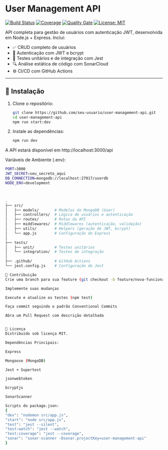 # User Management API

[![Build Status](https://img.shields.io/github/actions/workflow/status/seu-usuario/user-management-api/node.js.yml?branch=main)](https://github.com/seu-usuario/user-management-api/actions)
[![Coverage](https://sonarcloud.io/api/project_badges/measure?project=seu-usuario_user-management-api&metric=coverage)](https://sonarcloud.io/summary/new_code?id=seu-usuario_user-management-api)
[![Quality Gate](https://sonarcloud.io/api/project_badges/measure?project=seu-usuario_user-management-api&metric=alert_status)](https://sonarcloud.io/summary/new_code?id=seu-usuario_user-management-api)
[![License: MIT](https://img.shields.io/badge/License-MIT-blue.svg)](https://opensource.org/licenses/MIT)

API completa para gestão de usuários com autenticação JWT, desenvolvida em Node.js + Express. Inclui:

- ✅ CRUD completo de usuários
- 🔑 Autenticação com JWT e bcrypt
- 🧪 Testes unitários e de integração com Jest
- 🔍 Análise estática de código com SonarCloud
- ⚙️ CI/CD com GitHub Actions

---

## 🚀 Instalação

1. Clone o repositório:
   ```bash
   git clone https://github.com/seu-usuario/user-management-api.git
   cd user-management-api
   npm run start:dev

2. Instale as dependências:
   
    ```bash
    npm run dev

A API estará disponível em http://localhost:3000/api

Variáveis de Ambiente (.env):
   ```bash
   PORT=3000
   JWT_SECRET=seu_secreto_aqui
   DB_CONNECTION=mongodb://localhost:27017/userdb
   NODE_ENV=development



.
├── src/
│   ├── models/       # Modelos do MongoDB (User)
│   ├── controllers/  # Lógica de usuários e autenticação
│   ├── routes/       # Rotas da API
│   ├── middlewares/  # Middlewares (autenticação, validação)
│   ├── utils/        # Helpers (geração de JWT, bcrypt)
│   └── app.js        # Configuração do Express
│
├── tests/
│   ├── unit/         # Testes unitários
│   └── integration/  # Testes de integração
│
├── .github/          # GitHub Actions
└── jest.config.js    # Configuração do Jest

🤝 Contribuição
Crie uma branch para sua feature (git checkout -b feature/nova-funcionalidade)

Implemente suas mudanças

Execute e atualize os testes (npm test)

Faça commit seguindo o padrão Conventional Commits

Abra um Pull Request com descrição detalhada


📄 Licença
Distribuído sob licença MIT.

Dependências Principais:

Express

Mongoose (MongoDB)

Jest + Supertest

jsonwebtoken

bcryptjs

SonarScanner

Scripts do package.json:
{
  "dev": "nodemon src/app.js",
  "start": "node src/app.js",
  "test": "jest --silent",
  "test:watch": "jest --watch",
  "test:coverage": "jest --coverage",
  "sonar": "sonar-scanner -Dsonar.projectKey=user-management-api"
}
